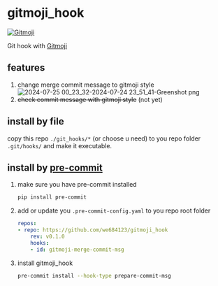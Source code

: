 # gitmoji_hook

[![Gitmoji](https://img.shields.io/badge/gitmoji-%20😜%20😍-FFDD67.svg?style=flat-square)](https://gitmoji.dev)

Git hook with [Gitmoji](https://gitmoji.dev/)

## features

1. change merge commit message to gitmoji style
   ![2024-07-25 00_23_32-2024-07-24 23_51_41-Greenshot png](https://github.com/user-attachments/assets/81d864ee-8adf-419b-8819-dab368f91882)
2. ~~check commit message with gitmoji style~~ (not yet)

## install by file

copy this repo `./git_hooks/*` (or choose u need) to you repo folder `.git/hooks/` and make it executable.

## install by [pre-commit](https://pre-commit.com/)

1. make sure you have pre-commit installed

    ```bash
    pip install pre-commit
    ```

2. add or update you `.pre-commit-config.yaml` to you repo root folder

    ```yaml
    repos:
    - repo: https://github.com/we684123/gitmoji_hook
        rev: v0.1.0
        hooks:
        - id: gitmoji-merge-commit-msg
    ```

3. install gitmoji_hook

    ```bash
    pre-commit install --hook-type prepare-commit-msg
    ```
